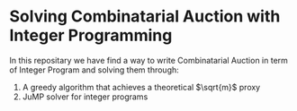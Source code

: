 # Solving Combinatarial Auction with Integer Programming 

In this repositary we have find a way to write Combinatarial Auction in term of Integer Program and solving them through:
1. A greedy algorithm that achieves a theoretical $\sqrt{m}$ proxy
2. JuMP solver for integer programs

